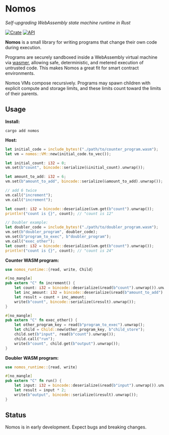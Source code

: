 # Nomos

_Self-upgrading WebAssembly state machine runtime in Rust_

[![Crate](https://img.shields.io/crates/v/nomos.svg)](https://crates.io/crates/nomos)
[![API](https://docs.rs/nomos/badge.svg)](https://docs.rs/nomos)

**Nomos** is a small library for writing programs that change their own code during execution.

Programs are securely sandboxed inside a WebAssembly virtual machine via [wasmer](https://github.com/wasmerio/wasmer), allowing safe, deterministic, and metered execution of untrusted code. This makes Nomos a great fit for smart contract environments.

Nomos VMs compose recursively. Programs may spawn children with explicit compute and storage limits, and these limits count toward the limits of their parents.

## Usage

**Install:**

```
cargo add nomos
```

**Host:**

```rust
let initial_code = include_bytes!("./path/to/counter_program.wasm");
let vm = nomos::VM::new(initial_code.to_vec());

let initial_count: i32 = 0;
vm.set(b"count", bincode::serialize(&initial_count).unwrap());

let amount_to_add: i32 = 6;
vm.set(b"amount_to_add", bincode::serialize(&amount_to_add).unwrap());

// add 6 twice
vm.call("increment");
vm.call("increment");

let count: i32 = bincode::deserialize(&vm.get(b"count").unwrap());
println!("count is {}", count); // "count is 12"

// Doubler example:
let doubler_code = include_bytes!("./path/to/doubler_program.wasm");
vm.set(b"doubler_program", doubler_code);
vm.set(b"program_to_exec", b"doubler_program");
vm.call("exec_other");
let count: i32 = bincode::deserialize(&vm.get(b"count").unwrap());
println!("count is {}", count); // "count is 24"
```

**Counter WASM program:**

```rust
use nomos_runtime::{read, write, Child}

#[no_mangle]
pub extern "C" fn increment() {
    let count: i32 = bincode::deserialize(&read(b"count").unwrap()).unwrap();
    let inc_amount: i32 = bincode::deserialize(&read(b"amount_to_add").unwrap()).unwrap();
    let result = count + inc_amount;
    write(b"count", bincode::serialize(&result).unwrap());
}

#[no_mangle]
pub extern "C" fn exec_other() {
    let other_program_key = read(b"program_to_exec").unwrap();
    let child = Child::new(other_program_key, b"child_store");
    child.set(b"input", read(b"count").unwrap());
    child.call("run");
    write(b"count", child.get(b"output").unwrap());
}
```

**Doubler WASM program:**

```rust
use nomos_runtime::{read, write}

#[no_mangle]
pub extern "C" fn run() {
    let input: i32 = bincode::deserialize(&read(b"input").unwrap()).unwrap();
    let result = input * 2;
    write(b"output", bincode::serialize(&result).unwrap());
}
```

## Status

Nomos is in early development. Expect bugs and breaking changes.
